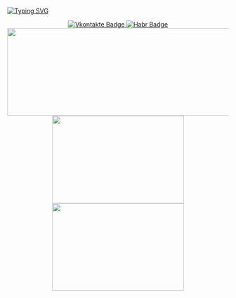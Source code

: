 
<a href="https://git.io/typing-svg"><img src="https://readme-typing-svg.herokuapp.com?font=Monofett&size=75&duration=6000&pause=1000&color=04A8D7F8&background=FF000000&center=true&vCenter=true&width=1000&height=80&lines=s1ovac;backend-developer" alt="Typing SVG" /></a>
<div id="badges" align="center">
  <a href="https://vk.com/slovacccc">
  <img src="https://img.shields.io/badge/VK-blue?&style=for-the-badge&logoColor=blue&logoWidth=40" alt="Vkontakte Badge"/>
  </a>
  <a href="https://habr.com/ru/users/slovacccc/">
  <img src="https://img.shields.io/badge/habr-blue?&style=for-the-badge&logoColor=white&logoWidth=40" alt="Habr Badge"/>
  </a>
</div>

<div id="header" align="center">
  <img src="https://github-profile-summary-cards.vercel.app/api/cards/profile-details?username=s1ovac&theme=nord_dark" height="200" width="700"/>
</div>
<div id="header" align="center">
  <img src="https://github-profile-summary-cards.vercel.app/api/cards/stats?username=s1ovac&theme=nord_dark" height="200" width="300"/>
  <img src="https://github-profile-summary-cards.vercel.app/api/cards/repos-per-language?username=s1ovac&theme=nord_dark" height="200" width="300"/>
</div>
